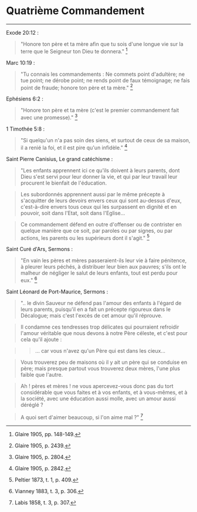 # Quatrième Commandement

***

Exode 20:12 :

> "Honore ton père et ta mère afin que tu sois d'une longue vie sur la terre que le Seigneur ton Dieu te donnera." [^1]

[^1]: Glaire 1905, pp. 148-149.

Marc 10:19 : 

> "Tu connais les commandements : Ne commets point d'adultère; ne tue point; ne dérobe point; ne rends point de faux témoignage; ne fais point de fraude; honore ton père et ta mère." [^2]

[^2]: Glaire 1905, p. 2439.

Ephésiens 6:2 :

> "Honore ton père et ta mère (c'est le premier commandement fait avec une promesse)." [^3]

[^3]: Glaire 1905, p. 2804.

1 Timothée 5:8 :

> "Si quelqu'un n'a pas soin des siens, et surtout de ceux de sa maison, il a renié la foi, et il est pire qu'un infidèle." [^4]

[^4]: Glaire 1905, p. 2842.

Saint Pierre Canisius, Le grand catéchisme :

> "Les enfants apprennent ici ce qu'ils doivent à leurs parents, dont Dieu s'est servi pour leur donner la vie, et qui par leur travail leur procurent le bienfait de l'éducation. 

> Les subordonnés apprennent aussi par le même précepte à s'acquitter de leurs devoirs envers ceux qui sont au-dessus d'eux, c'est-à-dire envers tous ceux qui les surpassent en dignité et en pouvoir, soit dans l'Etat, soit dans l'Eglise...

> Ce commandement défend en outre d'offenser ou de contrister en quelque manière que ce soit, par paroles ou par signes, ou par actions, les parents ou les supérieurs dont il s'agit." [^5]

[^5]: Peltier 1873, t. 1, p. 409.

Saint Curé d'Ars, Sermons :

> "En vain les pères et mères passeraient-ils leur vie à faire pénitence, à pleurer leurs péchés, à distribuer leur bien aux pauvres; s'ils ont le malheur de négliger le salut de leurs enfants, tout est perdu pour eux." [^6]

[^6]: Vianney 1883, t. 3, p. 306.

Saint Léonard de Port-Maurice, Sermons :

> ".. le divin Sauveur ne défend pas l'amour des enfants à l'égard de leurs parents, puisqu'il en a fait un précepte rigoureux dans le Décalogue; mais c'est l'excès de cet amour qu'il réprouve.

> Il condamne ces tendresses trop délicates qui pourraient refroidir l'amour véritable que nous devons à notre Père céleste, et c'est pour cela qu'il ajoute : 

>> ... car vous n'avez qu'un Père qui est dans les cieux...

> Vous trouverez peu de maisons où il y ait un père qui se conduise en père; mais presque partout vous trouverez deux mères, l'une plus faible que l'autre.

> Ah ! pères et mères ! ne vous apercevez-vous donc pas du tort considérable que vous faites et à vos enfants, et à vous-mêmes, et à la société, avec une éducation aussi molle, avec un amour aussi déréglé ? 

> A quoi sert d'aimer beaucoup, si l'on aime mal ?" [^7]

[^7]: Labis 1858, t. 3, p. 307.





